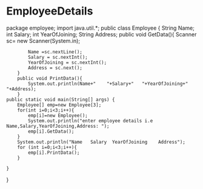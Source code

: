 # EmployeeDetails
package employee;
import java.util.*; 
public class Employee {
    String Name;
    int Salary;
    int YearOfJoining;
    String Address;
        public void GetData(){
            Scanner sc= new Scanner(System.in);
            
            Name =sc.nextLine();
            Salary = sc.nextInt();
            YearOfJoining = sc.nextInt();
            Address = sc.next();
        }
        public void PrintData(){
            System.out.println(Name+"    "+Salary+"   "+YearOfJoining+"          "+Address);
        }
    public static void main(String[] args) {
        Employee[] emp=new Employee[3];
        for(int i=0;i<3;i++){
            emp[i]=new Employee();
            System.out.println("enter employee details i.e Name,Salary,YearOfJoining,Address: ");
            emp[i].GetData();
        }
        System.out.println("Name   Salary  YearOfJoining    Address");
        for (int i=0;i<3;i++){
            emp[i].PrintData();
        }
        
    }
    
}
